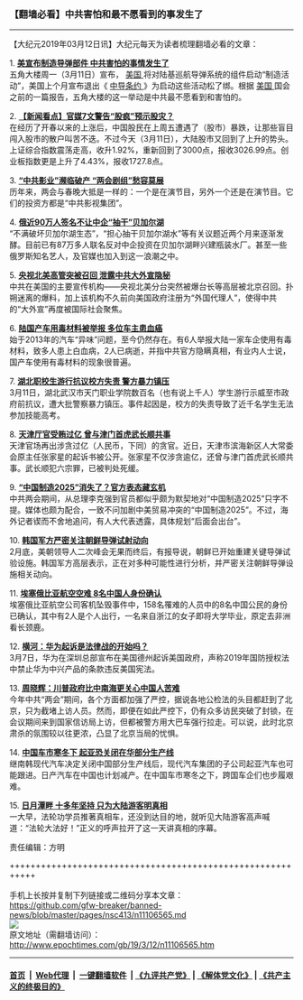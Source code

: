### 【翻墙必看】中共害怕和最不愿看到的事发生了
------------------------

<p>
 【大纪元2019年03月12日讯】大纪元每天为读者梳理翻墙必看的文章：
</p>
<p>
 1.
 <b>
  <a href="http://www.epochtimes.com/gb/19/3/11/n11106256.htm" rel="noopener noreferrer" target="_blank">
   美宣布制造导弹部件 中共害怕的事情发生了
  </a>
 </b>
 <br/>
 五角大楼周一（3月11日）宣布，
 <a href="http://www.epochtimes.com/gb/tag/%E7%BE%8E%E5%9B%BD.html">
  美国
 </a>
 将对陆基巡航导弹系统的组件启动“制造活动”，美国上个月宣布退出《
 <a href="http://www.epochtimes.com/gb/tag/%E4%B8%AD%E5%AF%BC%E6%9D%A1%E7%BA%A6.html">
  中导条约
 </a>
 》为启动这些活动松了绑。根据
 <a href="http://www.epochtimes.com/gb/tag/%E7%BE%8E%E5%9B%BD.html">
  美国
 </a>
 国会之前的一篇报告，五角大楼的这一举动是中共最不愿看到和害怕的。
</p>
<p>
 2.
 <b>
  <a href="http://www.epochtimes.com/gb/19/3/11/n11105882.htm" rel="noopener noreferrer" target="_blank">
   【新闻看点】官媒7文警告“股疯”预示股灾？
  </a>
 </b>
 <br/>
 在经历了开春以来的上涨后，中国股民在上周五遭遇了（股市）暴跌，让那些盲目闯入股市的散户叫苦不迭。不过今天（3月11日），大陆股市又回到了上升的势头。上证综合指数震荡走高，收升1.92%，重新回到了3000点，报收3026.99点。创业板指数更是上升了4.43%，报收1727.8点。
</p>
<p>
 3.
 <b>
  <a href="http://www.epochtimes.com/gb/19/3/11/n11105957.htm" rel="noopener noreferrer" target="_blank">
   “中共影业”濒临破产 “两会剧组”愁容莫展
  </a>
 </b>
 <br/>
 历年来，两会与春晚大抵是一样的：一个是在演节目，另外一个还是在演节目。它们的投资方都是“中共影视集团”。
</p>
<p>
 4.
 <b>
  <a href="http://www.epochtimes.com/gb/19/3/11/n11105997.htm" rel="noopener noreferrer" target="_blank">
   俄近90万人签名不让中企“抽干”贝加尔湖
  </a>
 </b>
 <br/>
 “不满破坏贝加尔湖生态”，“担心抽干贝加尔湖水”等有关议题近两个月来逐渐发酵。目前已有87万多人联名反对中企投资在贝加尔湖畔兴建瓶装水厂。甚至一些俄罗斯知名艺人，及官媒也加入到这一浪潮之中。
</p>
<p>
 5.
 <b>
  <a href="http://www.epochtimes.com/gb/19/3/12/n11106544.htm" rel="noopener noreferrer" target="_blank">
   央视北美高管突被召回 泄露中共大外宣隐秘
  </a>
 </b>
 <br/>
 中共在美国的主要宣传机构——央视北美分台突然被爆台长等高层被北京召回。扑朔迷离的爆料，加上该机构不久前向美国政府注册为“外国代理人”，使得中共的“大外宣”再度被国际社会聚焦。
</p>
<p>
 6.
 <b>
  <a href="http://www.epochtimes.com/gb/19/3/11/n11105825.htm" rel="noopener noreferrer" target="_blank">
   陆国产车用毒材料被举报 多位车主患血癌
  </a>
 </b>
 <br/>
 始于2013年的汽车“异味”问题，至今仍然存在。有6人举报大陆一家车企使用有毒材料，致多人患上白血病，2人已病逝，并指中共官方隐瞒真相，有业内人士说，国产车使用有毒材料的现象很普遍。
</p>
<p>
 7.
 <b>
  <a href="http://www.epochtimes.com/gb/19/3/11/n11105983.htm" rel="noopener noreferrer" target="_blank">
   湖北职校生游行抗议校方失责 警方暴力镇压
  </a>
 </b>
 <br/>
 3月11日，湖北武汉市天门职业学院数百名（也有说上千人）学生游行示威至市政府前抗议，遭大批警察暴力镇压。事件起因是，校方的失责导致了近千名学生无法参加技能高考。
</p>
<p>
 8.
 <b>
  <a href="http://www.epochtimes.com/gb/19/3/11/n11104151.htm" rel="noopener noreferrer" target="_blank">
   天津厅官受贿过亿 曾与津门首虎武长顺共事
  </a>
 </b>
 <br/>
 天津官场再出涉贪过亿（人民币，下同）的贪官。近日，天津市滨海新区人大常委会原主任张家星的起诉书被公开。张家星不仅涉贪逾亿，还曾与津门首虎武长顺共事。武长顺犯六宗罪，已被判处死缓。
</p>
<p>
 9.
 <b>
  <a href="http://www.epochtimes.com/gb/19/3/11/n11105586.htm" rel="noopener noreferrer" target="_blank">
   “中国制造2025”消失了？官方表态藏玄机
  </a>
 </b>
 <br/>
 中共两会期间，从总理李克强到官员都似乎颇为默契地对“中国制造2025”只字不提。媒体也颇为配合，一致不问加剧中美贸易冲突的“中国制造2025”。不过，海外记者锲而不舍地追问，有人大代表透露，具体规划“后面会出台”。
</p>
<p>
 10.
 <b>
  <a href="http://www.epochtimes.com/gb/19/3/11/n11104846.htm" rel="noopener noreferrer" target="_blank">
   韩国军方严密关注朝鲜导弹试射动向
  </a>
 </b>
 <br/>
 2月底，美朝领导人二次峰会无果而终后，有报导说，朝鲜已开始重建关键导弹试验设施。韩国军方高层表示，正在对多种可能性进行分析，并严密关注朝鲜导弹设施相关动向。
</p>
<p>
 11.
 <b>
  <a href="http://www.epochtimes.com/gb/19/3/11/n11104486.htm" rel="noopener noreferrer" target="_blank">
   埃塞俄比亚航空空难 8名中国人身份确认
  </a>
 </b>
 <br/>
 埃塞俄比亚航空公司客机坠毁事件中，158名罹难的人员中的8名中国公民的身份已确认，其中有2人是个人出行，一名来自浙江的女子即将大学毕业，原定去非洲看长颈鹿。
</p>
<p>
 12.
 <b>
  <a href="http://www.epochtimes.com/gb/19/3/11/n11105936.htm" rel="noopener noreferrer" target="_blank">
   横河：华为起诉是法律战的开始吗？
  </a>
 </b>
 <br/>
 3月7日，华为在深圳总部宣布在美国德州起诉美国政府，声称2019年国防授权法中禁止华为中兴产品的条款违反美国宪法。
</p>
<p>
 13.
 <b>
  <a href="http://www.epochtimes.com/gb/19/3/11/n11106025.htm" rel="noopener noreferrer" target="_blank">
   周晓辉：川普政府比中南海更关心中国人苦难
  </a>
 </b>
 <br/>
 今年中共“两会”期间，各个方面都加强了严控，据说各地公检法的头目都赶到了北京，只为截堵上访人员。然而，即便在如此严控下，仍有众多访民突破了封锁，在会议期间来到国家信访局上访，但都被警方用大巴车强行拉走。可以说，此时北京肃杀的氛围较以往更浓，凸显了北京当局的忧惧。
</p>
<p>
 14.
 <b>
  <a href="http://www.epochtimes.com/gb/19/3/11/n11105873.htm" rel="noopener noreferrer" target="_blank">
   中国车市寒冬下 起亚恐关闭在华部分生产线
  </a>
 </b>
 <br/>
 继南韩现代汽车决定关闭中国部分生产线后，现代汽车集团的子公司起亚汽车也可能跟进。日产汽车在中国也计划减产。在中国车市寒冬之下，跨国车企们也步履艰难。
</p>
<p>
 15.
 <b>
  <a href="http://www.epochtimes.com/gb/19/3/11/n11105601.htm" rel="noopener noreferrer" target="_blank">
   日月潭畔 十多年坚持 只为大陆游客明真相
  </a>
 </b>
 <br/>
 一大早，法轮功学员推著真相车，还没到达目的地，就听见大陆游客高声喊道：“法轮大法好！”正义的呼声拉开了这一天讲真相的序幕。
</p>
<p>
 责任编辑：方明
</p>

+++++++++++++++++++++++++++++++++++++++++++++++++++++++++++<br/><br/>
手机上长按并复制下列链接或二维码分享本文章：<br/>
https://github.com/gfw-breaker/banned-news/blob/master/pages/nsc413/n11106565.md <br/>
<a href='https://github.com/gfw-breaker/banned-news/blob/master/pages/nsc413/n11106565.md'><img src='https://github.com/gfw-breaker/banned-news/blob/master/pages/nsc413/n11106565.md.png'/></a> <br/>
原文地址（需翻墙访问）：http://www.epochtimes.com/gb/19/3/12/n11106565.htm


------------------------
#### [首页](https://github.com/gfw-breaker/banned-news/blob/master/README.md) &nbsp;|&nbsp; [Web代理](https://github.com/labour-camp/helloworld) &nbsp;|&nbsp; [一键翻墙软件](https://github.com/gfw-breaker/nogfw/blob/master/README.md) &nbsp;| [《九评共产党》](https://github.com/gfw-breaker/9ping.md/blob/master/README.md#九评之一评共产党是什么) | [《解体党文化》](https://github.com/gfw-breaker/jtdwh.md/blob/master/README.md) | [《共产主义的终极目的》](https://github.com/gfw-breaker/gczydzjmd.md/blob/master/README.md)

